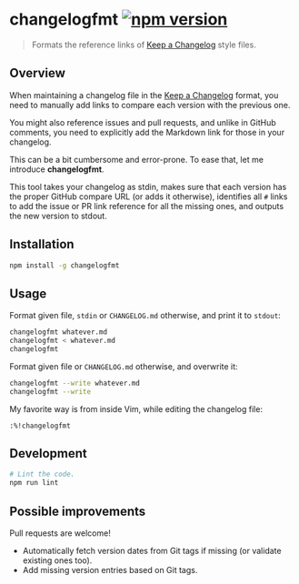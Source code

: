 # changelogfmt [![npm version](http://img.shields.io/npm/v/changelogfmt?style=flat-square)](https://www.npmjs.org/package/changelogfmt)

> Formats the reference links of [Keep a Changelog] style files.

[Keep a Changelog]: https://keepachangelog.com/en/1.0.0/

## Overview

When maintaining a changelog file in the [Keep a Changelog] format, you
need to manually add links to compare each version with the previous one.

You might also reference issues and pull requests, and unlike in GitHub
comments, you need to explicitly add the Markdown link for those in your
changelog.

This can be a bit cumbersome and error-prone. To ease that, let me
introduce **changelogfmt**.

This tool takes your changelog as stdin, makes sure that each version
has the proper GitHub compare URL (or adds it otherwise), identifies all
`#` links to add the issue or PR link reference for all the missing
ones, and outputs the new version to stdout.

## Installation

```sh
npm install -g changelogfmt
```

## Usage

Format given file, `stdin` or `CHANGELOG.md` otherwise, and print it to
`stdout`:

```sh
changelogfmt whatever.md
changelogfmt < whatever.md
changelogfmt
```

Format given file or `CHANGELOG.md` otherwise, and overwrite it:

```sh
changelogfmt --write whatever.md
changelogfmt --write
```

My favorite way is from inside Vim, while editing the changelog file:

```
:%!changelogfmt
```

## Development

```sh
# Lint the code.
npm run lint
```

## Possible improvements

Pull requests are welcome!

* Automatically fetch version dates from Git tags if missing (or
  validate existing ones too).
* Add missing version entries based on Git tags.
